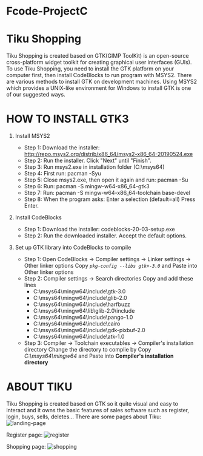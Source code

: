 # Fcode-ProjectC
# Tiku Shopping 
Tiku Shopping is created based on GTK(GIMP ToolKit) is an open-source cross-platform widget toolkit for
creating graphical user interfaces (GUIs). 
To use Tiku Shopping, you need to install the GTK platform on your computer first,
then install CodeBlocks to run program with MSYS2.
There are various methods to install GTK on development machines.
Using MSYS2 which provides a UNIX-like environment for Windows to install GTK is one of our suggested ways.

# HOW TO INSTALL GTK3 
1. Install MSYS2
    * Step 1: Download the installer: 
    http://repo.msys2.org/distrib/x86_64/msys2-x86_64-20190524.exe 
    * Step 2: Run the installer. Click "Next" until "Finish".
    * Step 3: Run msys2.exe in installation folder (C:\msys64)
    * Step 4: First run:  pacman -Syu
    * Step 5: Close msys2.exe, then open it again and run: pacman -Su
    * Step 6: Run: pacman -S mingw-w64-x86_64-gtk3
    * Step 7: Run: pacman -S mingw-w64-x86_64-toolchain base-devel
    * Step 8: When the program asks: Enter a selection (default=all)
        Press Enter.

2. Install CodeBlocks
    * Step 1: Download the installer: codeblocks-20-03-setup.exe
    * Step 2: Run the downloaded installer. 
        Accept the default options.
3. Set up GTK library into CodeBlocks to compile 
    * Step 1: Open CodeBlocks -> Compiler settings -> Linker settings -> Other linker options
     Copy *`pkg-config --libs gtk+-3.0`* and Paste into Other linker options
    * Step 2: Compiler settings -> Search directories 
     Copy and add these lines
        * C:\msys64\mingw64\include\gtk-3.0
        * C:\msys64\mingw64\include\glib-2.0
        * C:\msys64\mingw64\include\harfbuzz
        * C:\msys64\mingw64\lib\glib-2.0\include
        * C:\msys64\mingw64\include\pango-1.0
        * C:\msys64\mingw64\include\cairo
        * C:\msys64\mingw64\include\gdk-pixbuf-2.0
        * C:\msys64\mingw64\include\atk-1.0
    * Step 3: Compiler -> Toolchain executables -> Compiler's installation directory
     Change the directory to complie by Copy *C:\msys64\mingw64* and Paste into **Compiler's installation directory**
     <space><space>
# ABOUT TIKU 
   Tiku Shopping is created based on GTK so it quite visual and easy to interact and
   it owns the basic features of sales software such as register, login, buys, sells, deletes...
    There are some pages about Tiku:
![landing-page](https://scontent.xx.fbcdn.net/v/t1.15752-0/p403x403/157286771_465619201147936_1269036079253581960_n.png?_nc_cat=111&ccb=1-3&_nc_sid=aee45a&_nc_ohc=Dsa56UCXlCsAX9T3A-F&_nc_ad=z-m&_nc_cid=0&_nc_ht=scontent.xx&_nc_tp=30&oh=7c2760f3d1d4f3c51d067dec3f81f4d0&oe=60680154)
    
   Register page: 
   ![register](https://scontent-xsp1-2.xx.fbcdn.net/v/t1.15752-9/156672158_2844349535884843_2310462908160987914_n.png?_nc_cat=102&ccb=1-3&_nc_sid=ae9488&_nc_ohc=ZdNnUMElWdkAX_OMScl&_nc_ht=scontent-xsp1-2.xx&oh=faf32fbab597fc4e920087b30fc7c27f&oe=606ADE43)
   
   Shopping page:
   ![shopping](https://scontent-xsp1-2.xx.fbcdn.net/v/t1.15752-9/154993359_254786026146072_7907272442281241891_n.png?_nc_cat=104&ccb=1-3&_nc_sid=ae9488&_nc_ohc=lJwjviM3dz8AX_GfAYb&_nc_ht=scontent-xsp1-2.xx&oh=8160d4be3389f9364464805eb6c53a7c&oe=6044A37C)
    
